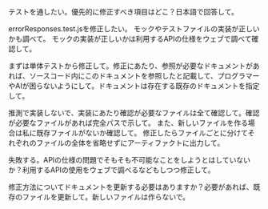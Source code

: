 テストを通したい。優先的に修正すべき項目はどこ？日本語で回答して。

errorResponses.test.jsを修正したい。
モックやテストファイルの実装が正しいかも調べて。
モックの実装が正しいかは利用するAPIの仕様をウェブで調べて確認して。

まずは単体テストから修正して。修正にあたり、参照が必要なドキュメントがあれば、ソースコード内にこのドキュメントを参照したと記載して、プログラマーやAIが困らないようにして。ドキュメントは存在する既存のドキュメントを指定して。

推測で実装しないで、実装にあたり確認が必要なファイルは全て確認して。確認が必要なファイルがあれば完全パスで示して。
また、新しいファイルを作る場合は私に既存ファイルがないか確認して。
修正したらファイルごとに分けてそれぞれのファイルの全体を省略せずにアーティファクトに出力して。


失敗する。APIの仕様の問題でそもそも不可能なことをしようとはしていないか？利用するAPIの使用をウェブで調べるなどもしつつ修正して。

修正方法についてドキュメントを更新する必要はありますか？必要があれば、既存のファイルを更新して。新しいファイルは作らないで。

